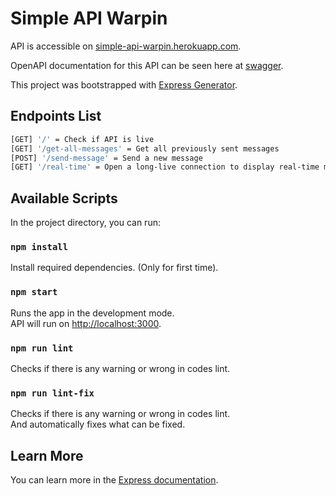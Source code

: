 # Simple API Warpin

API is accessible on [simple-api-warpin.herokuapp.com](https://simple-api-warpin.herokuapp.com).<br />

OpenAPI documentation for this API can be seen here at [swagger](swagger.com).<br />

This project was bootstrapped with [Express Generator](https://expressjs.com/en/starter/generator.html).

## Endpoints List

``` bash
[GET] '/' = Check if API is live
[GET] '/get-all-messages' = Get all previously sent messages
[POST] '/send-message' = Send a new message
[GET] '/real-time' = Open a long-live connection to display real-time message
```

## Available Scripts

In the project directory, you can run:

### `npm install`

Install required dependencies. (Only for first time).

### `npm start`

Runs the app in the development mode.<br />
API will run on [http://localhost:3000](http://localhost:3000).

### `npm run lint`

Checks if there is any warning or wrong in codes lint.

### `npm run lint-fix`

Checks if there is any warning or wrong in codes lint.<br />
And automatically fixes what can be fixed.

## Learn More

You can learn more in the [Express documentation](https://expressjs.com/).